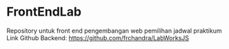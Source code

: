 # FrontEndLab
Repository untuk front end pengembangan web pemilihan jadwal praktikum 
Link Github Backend: https://github.com/frchandra/LabWorksJS